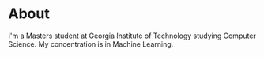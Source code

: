 # About
I'm a Masters student at Georgia Institute of Technology studying Computer Science. My concentration is in Machine Learning.
